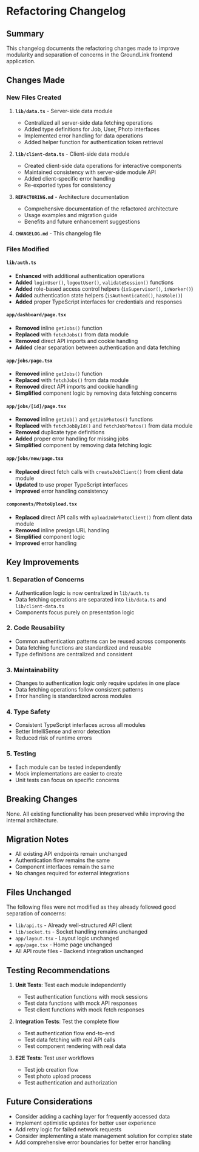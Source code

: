 # Refactoring Changelog

## Summary

This changelog documents the refactoring changes made to improve modularity and separation of concerns in the GroundLink frontend application.

## Changes Made

### New Files Created

1. **`lib/data.ts`** - Server-side data module
   - Centralized all server-side data fetching operations
   - Added type definitions for Job, User, Photo interfaces
   - Implemented error handling for data operations
   - Added helper function for authentication token retrieval

2. **`lib/client-data.ts`** - Client-side data module
   - Created client-side data operations for interactive components
   - Maintained consistency with server-side module API
   - Added client-specific error handling
   - Re-exported types for consistency

3. **`REFACTORING.md`** - Architecture documentation
   - Comprehensive documentation of the refactored architecture
   - Usage examples and migration guide
   - Benefits and future enhancement suggestions

4. **`CHANGELOG.md`** - This changelog file

### Files Modified

#### `lib/auth.ts`
- **Enhanced** with additional authentication operations
- **Added** `loginUser()`, `logoutUser()`, `validateSession()` functions
- **Added** role-based access control helpers (`isSupervisor()`, `isWorker()`)
- **Added** authentication state helpers (`isAuthenticated()`, `hasRole()`)
- **Added** proper TypeScript interfaces for credentials and responses

#### `app/dashboard/page.tsx`
- **Removed** inline `getJobs()` function
- **Replaced** with `fetchJobs()` from data module
- **Removed** direct API imports and cookie handling
- **Added** clear separation between authentication and data fetching

#### `app/jobs/page.tsx`
- **Removed** inline `getJobs()` function
- **Replaced** with `fetchJobs()` from data module
- **Removed** direct API imports and cookie handling
- **Simplified** component logic by removing data fetching concerns

#### `app/jobs/[id]/page.tsx`
- **Removed** inline `getJob()` and `getJobPhotos()` functions
- **Replaced** with `fetchJobById()` and `fetchJobPhotos()` from data module
- **Removed** duplicate type definitions
- **Added** proper error handling for missing jobs
- **Simplified** component by removing data fetching logic

#### `app/jobs/new/page.tsx`
- **Replaced** direct fetch calls with `createJobClient()` from client data module
- **Updated** to use proper TypeScript interfaces
- **Improved** error handling consistency

#### `components/PhotoUpload.tsx`
- **Replaced** direct API calls with `uploadJobPhotoClient()` from client data module
- **Removed** inline presign URL handling
- **Simplified** component logic
- **Improved** error handling

## Key Improvements

### 1. **Separation of Concerns**
- Authentication logic is now centralized in `lib/auth.ts`
- Data fetching operations are separated into `lib/data.ts` and `lib/client-data.ts`
- Components focus purely on presentation logic

### 2. **Code Reusability**
- Common authentication patterns can be reused across components
- Data fetching functions are standardized and reusable
- Type definitions are centralized and consistent

### 3. **Maintainability**
- Changes to authentication logic only require updates in one place
- Data fetching operations follow consistent patterns
- Error handling is standardized across modules

### 4. **Type Safety**
- Consistent TypeScript interfaces across all modules
- Better IntelliSense and error detection
- Reduced risk of runtime errors

### 5. **Testing**
- Each module can be tested independently
- Mock implementations are easier to create
- Unit tests can focus on specific concerns

## Breaking Changes

None. All existing functionality has been preserved while improving the internal architecture.

## Migration Notes

- All existing API endpoints remain unchanged
- Authentication flow remains the same
- Component interfaces remain the same
- No changes required for external integrations

## Files Unchanged

The following files were not modified as they already followed good separation of concerns:

- `lib/api.ts` - Already well-structured API client
- `lib/socket.ts` - Socket handling remains unchanged
- `app/layout.tsx` - Layout logic unchanged
- `app/page.tsx` - Home page unchanged
- All API route files - Backend integration unchanged

## Testing Recommendations

1. **Unit Tests**: Test each module independently
   - Test authentication functions with mock sessions
   - Test data functions with mock API responses
   - Test client functions with mock fetch responses

2. **Integration Tests**: Test the complete flow
   - Test authentication flow end-to-end
   - Test data fetching with real API calls
   - Test component rendering with real data

3. **E2E Tests**: Test user workflows
   - Test job creation flow
   - Test photo upload process
   - Test authentication and authorization

## Future Considerations

- Consider adding a caching layer for frequently accessed data
- Implement optimistic updates for better user experience
- Add retry logic for failed network requests
- Consider implementing a state management solution for complex state
- Add comprehensive error boundaries for better error handling 
